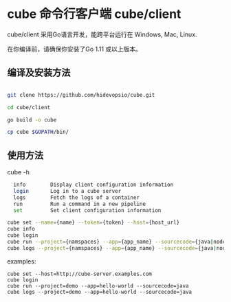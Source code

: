 # cube 命令行客户端 cube/client

cube/client 采用Go语言开发，能跨平台运行在 Windows, Mac, Linux.

在你编译前，请确保你安装了Go 1.11 或以上版本。

## 编译及安装方法

```bash

git clone https://github.com/hidevopsio/cube.git

cd cube/client

go build -o cube

cp cube $GOPATH/bin/

```

## 使用方法

cube -h

```bash
  info        Display client configuration information
  login       Log in to a cube server
  logs        Fetch the logs of a container
  run         Run a command in a new pipeline
  set         Set client configuration information
```

```bash
cube set --name={name} --token={token} --host={host_url}
cube info
cube login
cube run --project={namspaces} --app={app_name} --sourcecode={java|nodejs|go}
cube logs --project={namspaces} --app={app_name} --sourcecode={java|nodejs|go}
```

examples:
```
cube set --host=http://cube-server.examples.com
cube login
cube run --project=demo --app=hello-world --sourcecode=java
cube logs --project=demo --app=hello-world --sourcecode=java
```
